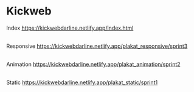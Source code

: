 # Kickweb

Index
https://kickwebdarline.netlify.app/index.html
<br><br/>

Responsive
https://kickwebdarline.netlify.app/plakat_responsive/sprint3
<br><br/>

Animation
https://kickwebdarline.netlify.app/plakat_animation/sprint2
<br><br/>

Static
https://kickwebdarline.netlify.app/plakat_static/sprint1
<br><br/>


